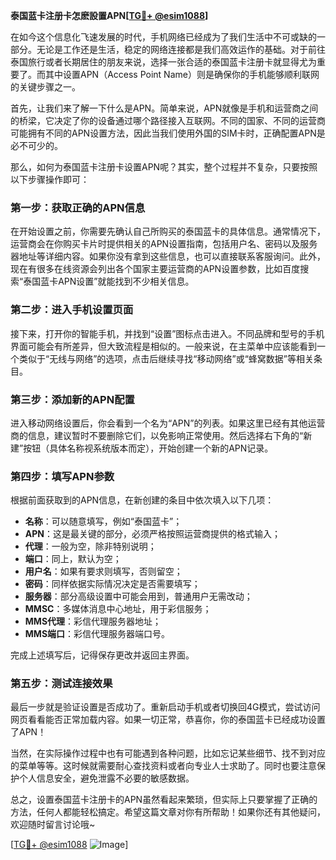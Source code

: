 **泰国蓝卡注册卡怎麽設置APN[[TG💪+ @esim1088](https://t.me/s/esim1088)]**

在如今这个信息化飞速发展的时代，手机网络已经成为了我们生活中不可或缺的一部分。无论是工作还是生活，稳定的网络连接都是我们高效运作的基础。对于前往泰国旅行或者长期居住的朋友来说，选择一张合适的泰国蓝卡注册卡就显得尤为重要了。而其中设置APN（Access Point Name）则是确保你的手机能够顺利联网的关键步骤之一。

首先，让我们来了解一下什么是APN。简单来说，APN就像是手机和运营商之间的桥梁，它决定了你的设备通过哪个路径接入互联网。不同的国家、不同的运营商可能拥有不同的APN设置方法，因此当我们使用外国的SIM卡时，正确配置APN是必不可少的。

那么，如何为泰国蓝卡注册卡设置APN呢？其实，整个过程并不复杂，只要按照以下步骤操作即可：

### **第一步：获取正确的APN信息**
在开始设置之前，你需要先确认自己所购买的泰国蓝卡的具体信息。通常情况下，运营商会在你购买卡片时提供相关的APN设置指南，包括用户名、密码以及服务器地址等详细内容。如果你没有拿到这些信息，也可以直接联系客服询问。此外，现在有很多在线资源会列出各个国家主要运营商的APN设置参数，比如百度搜索“泰国蓝卡APN设置”就能找到不少相关信息。

### **第二步：进入手机设置页面**
接下来，打开你的智能手机，并找到“设置”图标点击进入。不同品牌和型号的手机界面可能会有所差异，但大致流程是相似的。一般来说，在主菜单中应该能看到一个类似于“无线与网络”的选项，点击后继续寻找“移动网络”或“蜂窝数据”等相关条目。

### **第三步：添加新的APN配置**
进入移动网络设置后，你会看到一个名为“APN”的列表。如果这里已经有其他运营商的信息，建议暂时不要删除它们，以免影响正常使用。然后选择右下角的“新建”按钮（具体名称视系统版本而定），开始创建一个新的APN记录。

### **第四步：填写APN参数**
根据前面获取到的APN信息，在新创建的条目中依次填入以下几项：
- **名称**：可以随意填写，例如“泰国蓝卡”；
- **APN**：这是最关键的部分，必须严格按照运营商提供的格式输入；
- **代理**：一般为空，除非特别说明；
- **端口**：同上，默认为空；
- **用户名**：如果有要求则填写，否则留空；
- **密码**：同样依据实际情况决定是否需要填写；
- **服务器**：部分高级设置中可能会用到，普通用户无需改动；
- **MMSC**：多媒体消息中心地址，用于彩信服务；
- **MMS代理**：彩信代理服务器地址；
- **MMS端口**：彩信代理服务器端口号。

完成上述填写后，记得保存更改并返回主界面。

### **第五步：测试连接效果**
最后一步就是验证设置是否成功了。重新启动手机或者切换回4G模式，尝试访问网页看看能否正常加载内容。如果一切正常，恭喜你，你的泰国蓝卡已经成功设置了APN！

当然，在实际操作过程中也有可能遇到各种问题，比如忘记某些细节、找不到对应的菜单等等。这时候就需要耐心查找资料或者向专业人士求助了。同时也要注意保护个人信息安全，避免泄露不必要的敏感数据。

总之，设置泰国蓝卡注册卡的APN虽然看起来繁琐，但实际上只要掌握了正确的方法，任何人都能轻松搞定。希望这篇文章对你有所帮助！如果你还有其他疑问，欢迎随时留言讨论哦~

[[TG💪+ @esim1088](https://t.me/s/esim1088) ![Image](https://i.postimg.cc/4NQfJmqS/Snipaste-2025-05-13-00-14-12.png)]